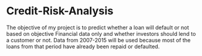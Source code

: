 # Credit-Risk-Analysis
The objective of my project is to predict whether a loan will default or not based on objective Financial data only and whether investors    should lend to a customer or not. Data from 2007-2015 will be used because most of the loans from that period have already been repaid
or defaulted. 
